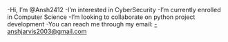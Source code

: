 -Hi, I’m @Ansh2412
-I’m interested in CyberSecurity
-I’m currently enrolled in Computer Science
-I’m looking to collaborate on python project development
-You can reach me through my email:
-anshjarvis2003@gmail.com

<!---
Ansh2412/Ansh2412 is a ✨ special ✨ repository because its `README.md` (this file) appears on your GitHub profile.
You can click the Preview link to take a look at your changes.
--->
